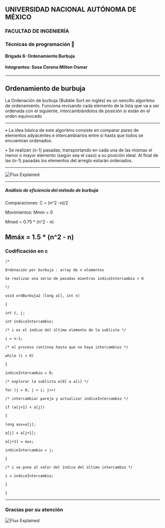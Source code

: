 ## UNIVERSIDAD NACIONAL AUTÓNOMA DE MÉXICO

### FACULTAD DE INGENIERÍA

### Técnicas de programación 👾

#### Brigada 6: Ordenamiento Burbuja 

#### Integrantes: Sosa Corona Milton Osmar



---

## Ordenamiento de burbuja

La Ordenación de burbuja (Bubble Sort en inglés) es un sencillo algoritmo de ordenamiento. 
Funciona revisando cada elemento de la lista que va a ser ordenada con el siguiente, 
intercambiándolos de posición si están en el orden equivocado

---

• La idea básica de este algoritmo consiste en comparar
pares de elementos adyacentes e intercambiarlos
entre sí hasta que todos se encuentran ordenados.

• Se realizan (n-1) pasadas, transportando en cada una
de las mismas el menor o mayor elemento (según sea
el caso) a su posición ideal. Al final de las (n-1)
pasadas los elementos del arreglo estarán ordenados. 

---

![Flux Explained](https://upload.wikimedia.org/wikipedia/commons/c/c8/Bubble-sort-example-300px.gif)

---
##### Análisis de eficiencia del método de burbuja

Comparaciones: C = (n^2 -n)/2 

Movimientos: Mmin = 0

Mmed = 0.75 * (n^2 - n)

Mmáx = 1.5 * (n^2 - n) 
---
### Codificación en c 
```
/*

Ordenación por burbuja : array de n elementos

Se realizan una serie de pasadas mientras indiceIntercambio > 0

*/

void ordBurbuja2 (long a[], int n)

{

int i, j;

int indiceIntercambio;

/* i es el índice del último elemento de la sublista */

i = n-1;

/* el proceso continúa hasta que no haya intercambios */

while (i > 0)

{

indiceIntercambio = 0;

/* explorar la sublista a[0] a a[i] */

for (j = 0; j < i; j++)

/* intercambiar pareja y actualizar indiceIntercambio */

if (a[j+1] < a[j])

{

long aux=a[j];

a[j] = a[j+1];

a[j+1] = aux;

indiceIntercambio = j;

}

/* i se pone al valor del índice del último intercambio */

i = indiceIntercambio;

}

}

```
---
### Gracias por su atención

![Flux Explained](https://pbs.twimg.com/media/Dfh4SiWVMAE0AF9.jpg)
